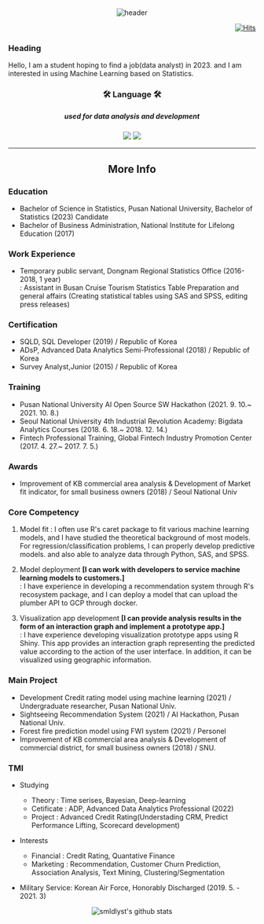 <br>

<div align = center>
  
![header](https://capsule-render.vercel.app/api?type=soft&color=auto&height=150&section=header&text=smldlyst&fontSize=70&animation=twinkling)

</div>

<div align=right>
  
[![Hits](https://hits.seeyoufarm.com/api/count/incr/badge.svg?url=https%3A%2F%2Fgithub.com%2Fsmldlyst%2F&count_bg=%2379C83D&title_bg=%23555555&icon=&icon_color=%23E7E7E7&title=hits&edge_flat=false)](https://github.com/smldlyst)

</div>


### Heading
Hello, I am a student hoping to find a job(data analyst) in 2023. and I am interested in using Machine Learning based on Statistics.

<div align = center>
  <h3> 🛠 Language 🛠 </h3>
  <h5> used for data analysis and development  </h5>
<img src="https://img.shields.io/badge/Python-3776AB?style=flat-square&logo=Python&logoColor=yellow"/></a>
<img src="https://img.shields.io/badge/R-276DC3?style=flat-square&logo=R&logoColor=blue"/></a>
</div>


<hr>
<h2 align="center"> More Info </h2>
</hr>

### Education
- Bachelor of Science in Statistics, Pusan National University, Bachelor of Statistics (2023) Candidate
- Bachelor of Business Administration, National Institute for Lifelong Education (2017)

### Work Experience
- Temporary public servant, Dongnam Regional Statistics Office (2016-2018, 1 year)  
: Assistant in Busan Cruise Tourism Statistics Table Preparation and general affairs
  (Creating statistical tables using SAS and SPSS, editing press releases)

### Certification
 - SQLD, SQL Developer (2019) / Republic of Korea  
 - ADsP, Advanced Data Analytics Semi-Professional (2018) / Republic of Korea  
 - Survey Analyst,Junior (2015) / Republic of Korea

### Training
- Pusan National University AI Open Source SW Hackathon (2021. 9. 10.~ 2021. 10. 8.)
- Seoul National University 4th Industrial Revolution Academy: Bigdata Analytics Courses (2018. 6. 18.~ 2018. 12. 14.)
- Fintech Professional Training, Global Fintech Industry Promotion Center (2017. 4. 27.~ 2017. 7. 5.) 

### Awards
- Improvement of KB commercial area analysis & Development of Market fit indicator, for small business owners (2018) / Seoul National Univ

### Core Competency
1. Model fit
 : I often use R's caret package to fit various machine learning models, and I have studied the theoretical background of most models. For regression/classification problems, I can properly develop predictive models. and also able to analyze data through Python, SAS, and SPSS.

1. Model deployment **[I can work with developers to service machine learning models to customers.]**  
 : I have experience in developing a recommendation system through R's recosystem package, and I can deploy a model that can upload the plumber API to GCP through docker. 

1. Visualization app development **[I can provide analysis results in the form of an interaction graph and implement a prototype app.]**  
 : I have experience developing visualization prototype apps using R Shiny. This app provides an interaction graph representing the predicted value according to the action of the user interface. In addition, it can be visualized using geographic information.

### Main Project
- Development Credit rating model using machine learning (2021) / Undergraduate researcher, Pusan National Univ.
- Sightseeing Recommendation System (2021) / AI Hackathon, Pusan National Univ.
- Forest fire prediction model using FWI system (2021) / Personel
- Improvement of KB commercial area analysis & Development of commercial district, for small business owners (2018) / SNU.


### TMI
- Studying  
  + Theory : Time serises, Bayesian, Deep-learning
  + Cetificate : ADP, Advanced Data Analytics Professional (2022)
  + Project : Advanced Credit Rating(Understading CRM, Predict Performance Lifting, Scorecard development)

- Interests
  + Financial : Credit Rating, Quantative Finance
  + Marketing : Recommendation, Customer Churn Prediction, Association Analysis, Text Mining, Clustering/Segmentation  

- Military Service: Korean Air Force, Honorably Discharged (2019. 5. - 2021. 3)

<div align = center>

  ![smldlyst's github stats](https://github-readme-stats.vercel.app/api?username=smldlyst&show_icons=true)

</div>
